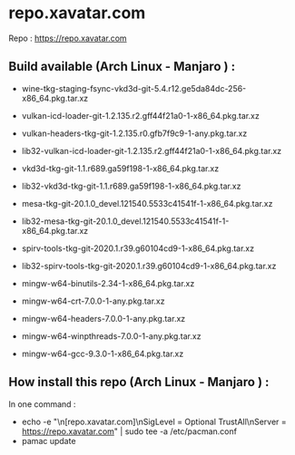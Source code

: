 # repo.xavatar.com

Repo : https://repo.xavatar.com

## Build available (Arch Linux - Manjaro ) :

 - wine-tkg-staging-fsync-vkd3d-git-5.4.r12.ge5da84dc-256-x86_64.pkg.tar.xz	
 
 - vulkan-icd-loader-git-1.2.135.r2.gff44f21a0-1-x86_64.pkg.tar.xz
 - vulkan-headers-tkg-git-1.2.135.r0.gfb7f9c9-1-any.pkg.tar.xz
 - lib32-vulkan-icd-loader-git-1.2.135.r2.gff44f21a0-1-x86_64.pkg.tar.xz
 
 - vkd3d-tkg-git-1.1.r689.ga59f198-1-x86_64.pkg.tar.xz
 - lib32-vkd3d-tkg-git-1.1.r689.ga59f198-1-x86_64.pkg.tar.xz
 
 - mesa-tkg-git-20.1.0_devel.121540.5533c41541f-1-x86_64.pkg.tar.xz
 - lib32-mesa-tkg-git-20.1.0_devel.121540.5533c41541f-1-x86_64.pkg.tar.xz
 
 - spirv-tools-tkg-git-2020.1.r39.g60104cd9-1-x86_64.pkg.tar.xz
 - lib32-spirv-tools-tkg-git-2020.1.r39.g60104cd9-1-x86_64.pkg.tar.xz
 
 - mingw-w64-binutils-2.34-1-x86_64.pkg.tar.xz
 - mingw-w64-crt-7.0.0-1-any.pkg.tar.xz
 - mingw-w64-headers-7.0.0-1-any.pkg.tar.xz
 - mingw-w64-winpthreads-7.0.0-1-any.pkg.tar.xz
 - mingw-w64-gcc-9.3.0-1-x86_64.pkg.tar.xz
 

## How install this repo (Arch Linux - Manjaro ) :

In one command : 
- echo -e "\n[repo.xavatar.com]\nSigLevel = Optional TrustAll\nServer = https://repo.xavatar.com" | sudo tee -a /etc/pacman.conf
- pamac update
